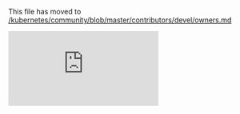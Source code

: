 This file has moved to [/kubernetes/community/blob/master/contributors/devel/owners.md](https://github.com/kubernetes/community/blob/master/contributors/devel/owners.md)


<!-- BEGIN MUNGE: GENERATED_ANALYTICS -->
[![Analytics](https://kubernetes-site.appspot.com/UA-36037335-10/GitHub/docs/devel/owners.md?pixel)]()
<!-- END MUNGE: GENERATED_ANALYTICS -->

